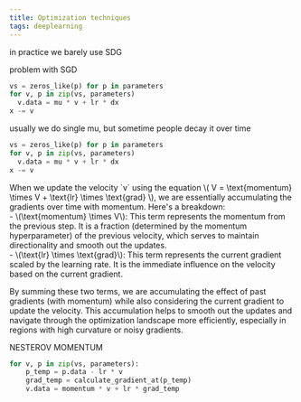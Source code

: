 ```yaml
---
title: Optimization techniques
tags: deeplearning
---
```


in practice we barely use SDG

problem with SGD

```py
vs = zeros_like(p) for p in parameters
for v, p in zip(vs, parameters)
  v.data = mu * v + lr * dx
x -= v
```

usually we do single mu, but sometime people decay it over time


```py
vs = zeros_like(p) for p in parameters
for v, p in zip(vs, parameters)
  v.data = mu * v + lr * dx
x -= v
```

<div>
When we update the velocity `v` using the equation  \( V = \text{momentum} \times V + \text{lr} \times \text{grad} \), we are essentially accumulating the gradients over time with momentum. Here's a breakdown:
</div>

<div>
- \(\text{momentum} \times V\): This term represents the momentum from the previous step. It is a fraction (determined by the momentum hyperparameter) of the previous velocity, which serves to maintain directionality and smooth out the updates.
</div>
<div>
- \(\text{lr} \times \text{grad}\): This term represents the current gradient scaled by the learning rate. It is the immediate influence on the velocity based on the current gradient.
</div>


By summing these two terms, we are accumulating the effect of past gradients (with momentum) while also considering the current gradient to update the velocity. This accumulation helps to smooth out the updates and navigate through the optimization landscape more efficiently, especially in regions with high curvature or noisy gradients.

NESTEROV MOMENTUM

```py
for v, p in zip(vs, parameters):
    p_temp = p.data - lr * v
    grad_temp = calculate_gradient_at(p_temp)
    v.data = momentum * v + lr * grad_temp
```

